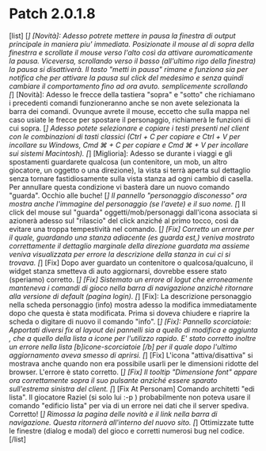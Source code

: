# Patch 2.0.1.8

[list]
[*] [Novità]: Adesso potrete mettere in pausa la finestra di output principale in maniera piu' immediata. Posizionate il mouse al di sopra della finestrra e scrollate
il mouse verso l'alto così da attivare auromaticamente la pausa. Viceversa, scrollando verso il basso (all'ultimo rigo della finestra) la pausa si disattiverà. 
Il tasto "metti in pausa" rimane e funziona sia per notifica che per attivare la pausa sul click del medesimo e senza quindi cambiare il comportamento fino ad ora avuto.
semplicemente scrollando   
[*] [Novità]: Adesso le frecce della tastiera "sopra" e "sotto" che richiamano i precedenti comandi funzioneranno anche se non avete selezionata la barra dei comandi. Ovunque avrete il mouse, eccetto che sulla mappa nel caso usiate le frecce per spostare il personaggio, richiamerà le funzioni di cui sopra.
[*] Adesso potete selezionare e copiare i testi presenti nel client con le combinazioni di tasti classici (Ctrl + C per copiare e Ctrl + V per incollare su Windows, Cmd ⌘ + C per copiare e Cmd ⌘ + V per incollare sui sistemi Macintosh).
[*] [Miglioria]: Adesso se durante i viaggi e gli spostamenti guardarete qualcosa (un contenitore, un mob, un altro giocatore, un oggetto o una direzione), la vista si terrà aperta sul dettaglio senza tornare fastidiosamente sulla vista stanza ad ogni cambio di casella. Per annullare questa condizione vi basterà dare un nuovo comando "guarda". Occhio alle buche!
[*] Il pannello "personaggio disconesso" ora mostra anche l'immagine del personaggio (se l'avete) e il suo nome.
[*] Il click del mouse sul "guarda" oggetti/mob/personaggi dall'icona associata si azionerà adesso sul "rilascio" del click anziché al primo tocco, così da evitare una troppa tempestività nel comando.
[*] [Fix] Corretto un errore per il quale, guardando una stanza adiacente (es guarda est,) veniva mostrato correttamente il dettaglio marginale della direzione guardata ma assieme veniva visualizzata per errore la descrizione della stanza in cui ci si trovava. 
[*] [Fix] Dopo aver guardato un contenitore o qualcosa/qualcuno, il widget stanza smetteva di auto aggiornarsi, dovrebbe essere stato (speriamo) corretto.
[*] [Fix] Sistemato un errore al logut che erroneamente manteneva i comandi di gioco nella barra di navigazione anzichè ritornare alla versione di default (pagina login).
[*] [Fix]: La descrizione personaggio nella scheda personaggio (info) mostra adesso la modifica immediatamente dopo che questa è stata modificata. Prima si doveva chiudere e riaprire la scheda o digitare di nuovo il comando "info".
[*] [Fix]: Pannello scorciatoie: Apportati diversi fix al layout dei pannelli sia a quello di modifica e aggiunta , che a quello della lista a icone per l'utilizzo rapido. E' stato corretto inoltre un errore nella lista [b]icone-scorciatoie [/b] per il quale dopo l'ultimo aggiornamento aveva smesso di aprirsi.
[*] [Fix] L'icona "attiva/disattiva" si mostrava anche quando non era possibile usarli per le dimensioni ridotte del browser. L'errore è stato corretto.
[*] [Fix] Il tooltip "Dimensione font" appare ora correttamente sopra il suo pulsante anziché essere sparato sull'estrema sinistra del client.
[*] [Fix At Personam] Comando architetti "edi lista". Il giocatore Raziel (si solo lui :-p ) probabilmente non poteva usare il comando "edificio lista" per via di un errore nei dati che il server spediva. Corretto!
[*] Rimossa la pagina delle novità e il link nella barra di navigazione. Questa ritornerà all'interno del nuovo sito.
[*] Ottimizzate tutte le finestre (dialog e modal) del gioco e corretti numerosi bug nel codice.
[/list]